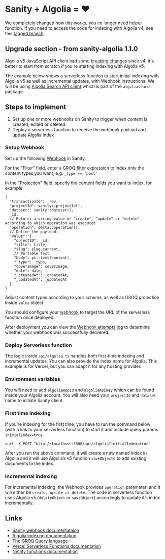 # Sanity + Algolia = ♥️

We completely changed how this works, you no longer need helper function. 
If you need to access the code for indexing with Algolia v4, see this [tagged branch](https://github.com/sanity-io/sanity-algolia/tree/1.1.0).

## Upgrade section - from sanity-algolia 1.1.0
Algolia v5 JavaScript API client had some [breaking changes](https://www.algolia.com/doc/libraries/javascript/v5/upgrade/) since v4, it's better to start from scratch if you're starting indexing with Algolia v5. 

The example below shows a serverless function to start initial indexing with Algolia v5 as well as incremental updates, with Webhook instructions. We will be using [Algolia Search API client](https://www.algolia.com/doc/libraries/javascript/v5/methods/search/) which is part of the `algoliasearch` package.

## Steps to implement

1. Set up one or more webhooks on Sanity to trigger when content is created, edited or deleted.
2. Deploy a serverless function to receive the webhook payload and update Algolia index

### Setup Webhook
Set up the following [Webhook](https://www.sanity.io/manage/webhooks/share?name=Algolia%20Indexing&description=indexes%20content%20for%20Algolia&url=https%3A%2F%2Fnextjs-sanity-algolia.vercel.app%2Fapi%2Falgolia&on=create&on=update&on=delete&filter=_type%20%3D%3D%27post%27&projection=%7B%0A%20%20%22transactionId%22%3A%20_rev%2C%0A%20%20%22projectId%22%3A%20sanity%3A%3AprojectId()%2C%0A%22dataset%22%3A%20sanity%3A%3Adataset()%2C%0A_id%2C%0A%22operation%22%3A%20delta%3A%3Aoperation()%2C%0A%22value%22%3A%20%7B%0A%20%20%20%20%22objectID%22%3A%20_id%2C%0A%20%20%20%20%22title%22%3A%20title%2C%0A%20%20%20%20%22slug%22%3A%20slug.current%2C%0A%20%20%20%20%22body%22%3A%20pt%3A%3Atext(content)%2C%0A%20%20%20%20%22_type%22%3A%20_type%2C%0A%20%20%20%20%22coverImage%22%3A%20coverImage%2C%0A%20%20%20%20%22date%22%3A%20date%2C%0A%20%20%20%20%22_createdAt%22%3A%20_createdAt%2C%0A%20%20%20%20%22_updatedAt%22%3A%20_updatedAt%0A%20%20%7D%0A%7D%0A&httpMethod=POST&apiVersion=v2021-03-25&includeDrafts=&headers=%7B%7D) in Sanity.

For the "Filter" field, enter a [GROQ filter](https://www.sanity.io/guides/filters-in-groq-powered-webhooks) expression to index only the content types you want, e.g. `_type == 'post'`

In the "Projection" field, specify the content fields you want to index, for example: 

```
{
  "transactionId": _rev,
  "projectId": sanity::projectId(),
  "dataset": sanity::dataset(),
  _id,
  // Returns a string value of "create", "update" or "delete" according to which operation was executed
  "operation": delta::operation(),
  // Define the payload:
  "value": {
    "objectID": _id,
    "title": title,
    "slug": slug.current,
    // Portable text
    "body": pt::text(content),
    "_type": _type,
    "coverImage": coverImage,
    "date": date,
    "_createdAt": _createdAt,
    "_updatedAt": _updatedAt
  }
}
```

Adjust content types according to your schema, as well as GROQ projection inside `value` object.

You should configure your [webhook](https://www.sanity.io/docs/webhooks) to target the URL of the serverless function once deployed.

After deployment you can view the [Webhook attempts log](https://www.sanity.io/docs/webhooks#fba4a0f4c743) to determine whether your webhook was successfully delivered.

### Deploy Serverless function 

The logic inside `api/algolia.ts` handles both first-time indexing and incremental updates. You can also provide the index name for Algolia.
This example is for Vercel, but you can adapt it for any hosting provider. 

### Environment variables

You will need to add `algoliaAppId` and `algoliaApiKey` which can be found inside your Algolia account.
You will also need your `projectId` and `dataset` name to initiate Sanity client.

### First time indexing

If you’re indexing for the first time, you have to run the command below (with a link to your serverless function) to start it and include query params `initialIndex=true`. 

```
curl -X POST "http://localhost:3000/api/algolia?initialIndex=true"
```

After you run the above command, it will create a new named index in Algolia and it will use Algolia’s v5 function `saveObjects` to add existing documents to the index. 

### Incremental indexing

For incremental indexing, the Webhook provides `operation` parameter, and it will either be `create, update or delete`. The code in serverless function uses Algolia v5 (`deleteObject` or `saveObject`) accordingly to update it’s index incrementally.

## Links

- [Sanity webhook documentataion](https://www.sanity.io/docs/webhooks)
- [Algolia indexing documentation](https://www.algolia.com/doc/libraries/javascript/v5/methods/search/)
- [The GROQ Query language](https://www.sanity.io/docs/groq)
- [Vercel Serverless Functions documentation](https://vercel.com/docs/serverless-functions/introduction)
- [Netlify functions documentation](https://docs.netlify.com/functions/build-with-javascript/)
